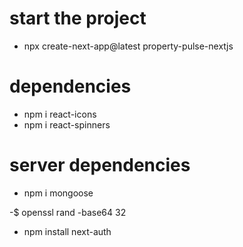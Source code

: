 # start the project
- npx create-next-app@latest property-pulse-nextjs

# dependencies
- npm i react-icons
- npm i react-spinners

# server dependencies
- npm i mongoose

-$ openssl rand -base64 32
- npm install next-auth